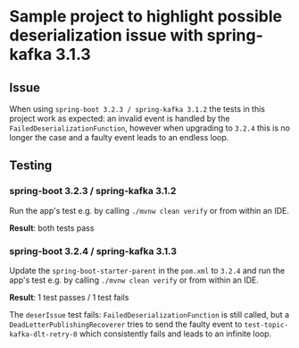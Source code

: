 # Sample project to highlight possible deserialization issue with spring-kafka 3.1.3

## Issue

When using `spring-boot 3.2.3 / spring-kafka 3.1.2` the tests in this project work as expected: an invalid event is handled by
the `FailedDeserializationFunction`, however when upgrading to `3.2.4` this is no longer the case and a faulty event leads to an
endless loop.

## Testing

### spring-boot 3.2.3 / spring-kafka 3.1.2

Run the app's test e.g. by calling `./mvnw clean verify` or from within an IDE.

**Result**: both tests pass

### spring-boot 3.2.4 / spring-kafka 3.1.3

Update the `spring-boot-starter-parent` in the `pom.xml` to `3.2.4` and run the app's test e.g. by calling `./mvnw clean verify` or from within an IDE.

**Result**: 1 test passes / 1 test fails

The `deserIssue` test fails: `FailedDeserializationFunction` is still called, but a `DeadLetterPublishingRecoverer` tries to send
the faulty event to `test-topic-kafka-dlt-retry-0` which consistently fails and leads to an infinite loop.
